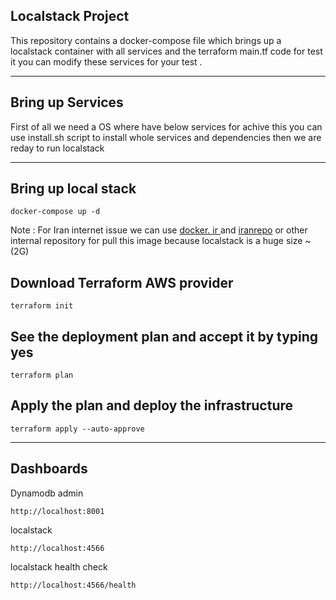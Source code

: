 ## Localstack Project
This repository contains a docker-compose file which brings up a localstack container with all services and the terraform main.tf code for test it you can modify these services for your test .
_____
## Bring up Services
First of all we need a OS where have below services for achive this you can use install.sh script to install whole services and dependencies then we are reday to run localstack 
_____

## Bring up local stack

```
docker-compose up -d
```
Note : 
  For Iran internet issue we can use [docker. ir ](docker.ir)and [iranrepo](iranrepo.ir) or other internal repository for pull this image because localstack is a huge size ~(2G)


## Download Terraform AWS provider

```
terraform init
```

## See the deployment plan and accept it by typing yes

``` 
terraform plan
```

## Apply the plan and deploy the infrastructure

```
terraform apply --auto-approve
```
--------
## Dashboards 

Dynamodb admin
```
http://localhost:8001
```
localstack
```
http://localhost:4566
```
localstack health check
```
http://localhost:4566/health
```